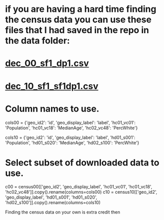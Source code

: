 # if you are having a hard time finding the census data you can use these files that I had saved in the repo in the data folder:

# [dec_00_sf1_dp1.csv](../data/dec_00_sf1_dp1.csv)

# [dec_10_sf1_sf1dp1.csv](../data/dec_10_sf1_sf1dp1.csv)

# Column names to use.
cols00 = {'geo_id2': 'id', 'geo_display_label': 'label',
          'hc01_vc01': 'Population', 'hc01_vc18': 'MedianAge',
          'hc02_vc48': 'PercWhite'}

cols10 = {'geo_id2': 'id', 'geo_display_label': 'label',
          'hd01_s001': 'Population', 'hd01_s020': 'MedianAge',
          'hd02_s100': 'PercWhite'}

# Select subset of downloaded data to use.
c00 = census00[['geo_id2', 'geo_display_label', 'hc01_vc01',
                'hc01_vc18', 'hc02_vc48']].copy().rename(columns=cols00)
c10 = census10[['geo_id2', 'geo_display_label', 'hd01_s001',
                'hd01_s020', 'hd02_s100']].copy().rename(columns=cols10)
                
                
                
Finding the census data on your own is extra credit then
